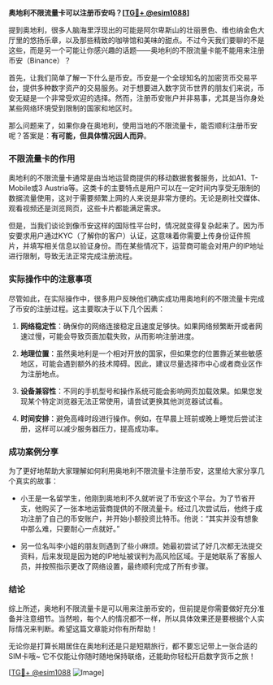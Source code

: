 **奥地利不限流量卡可以注册币安吗？[[TG💪+ @esim1088](https://t.me/s/esim1088)]**

提到奥地利，很多人脑海里浮现出的可能是阿尔卑斯山的壮丽景色、维也纳金色大厅里的悠扬乐章，以及那些精致的咖啡馆和美味的甜点。不过今天我们要聊的不是这些，而是另一个可能让你感兴趣的话题——奥地利的不限流量卡能不能用来注册币安（Binance）？

首先，让我们简单了解一下什么是币安。币安是一个全球知名的加密货币交易平台，提供多种数字资产的交易服务。对于想要进入数字货币世界的朋友们来说，币安无疑是一个非常受欢迎的选择。然而，注册币安账户并非易事，尤其是当你身处某些网络环境受到限制的国家和地区时。

那么问题来了，如果你身在奥地利，使用当地的不限流量卡，能否顺利注册币安呢？答案是：**有可能，但具体情况因人而异**。

### 不限流量卡的作用

奥地利的不限流量卡通常是由当地运营商提供的移动数据套餐服务，比如A1、T-Mobile或3 Austria等。这类卡的主要特点是用户可以在一定时间内享受无限制的数据流量使用，这对于需要频繁上网的人来说是非常方便的。无论是刷社交媒体、观看视频还是浏览网页，这些卡片都能满足需求。

但是，当我们谈论到像币安这样的国际性平台时，情况就变得复杂起来了。因为币安要求用户通过KYC（了解你的客户）认证，这意味着你需要上传身份证件照片，并填写相关信息以验证身份。而在某些情况下，运营商可能会对用户的IP地址进行限制，导致无法正常完成注册流程。

### 实际操作中的注意事项

尽管如此，在实际操作中，很多用户反映他们确实成功用奥地利的不限流量卡完成了币安的注册过程。这主要取决于以下几个因素：

1. **网络稳定性**：确保你的网络连接稳定且速度足够快。如果网络频繁断开或者网速过慢，可能会导致页面加载失败，从而影响注册进度。
   
2. **地理位置**：虽然奥地利是一个相对开放的国家，但如果您的位置靠近某些敏感地区，可能会遇到额外的技术障碍。因此，建议尽量选择市中心或者商业区作为注册地点。

3. **设备兼容性**：不同的手机型号和操作系统可能会影响网页加载效果。如果您发现某个特定浏览器无法正常使用，请尝试更换其他浏览器试试看。

4. **时间安排**：避免高峰时段进行操作。例如，在早晨上班前或晚上睡觉后尝试注册，这样可以减少服务器压力，提高成功率。

### 成功案例分享

为了更好地帮助大家理解如何利用奥地利不限流量卡注册币安，这里给大家分享几个真实的故事：

- 小王是一名留学生，他刚到奥地利不久就听说了币安这个平台。为了节省开支，他购买了一张本地运营商提供的不限流量卡。经过几次尝试后，他终于成功注册了自己的币安账户，并开始小额投资比特币。他说：“其实并没有想象中那么难，只要耐心一点就好。”

- 另一位名叫李小姐的朋友则遇到了些小麻烦。她最初尝试了好几次都无法提交资料，后来发现是因为她的IP地址被误判为高风险区域。于是她联系了客服人员，并按照指示更改了网络设置，最终顺利完成了所有步骤。

### 结论

综上所述，奥地利不限流量卡是可以用来注册币安的，但前提是你需要做好充分准备并注意细节。当然啦，每个人的情况都不一样，所以具体效果还是要根据个人实际情况来判断。希望这篇文章能对你有所帮助！

无论你是打算长期居住在奥地利还是只是短期旅行，都不要忘记带上一张合适的SIM卡哦~ 它不仅能让你随时随地保持联络，还能助你轻松开启数字货币之旅！

[[TG💪+ @esim1088](https://t.me/s/esim1088) ![Image](https://i.postimg.cc/4NQfJmqS/Snipaste-2025-05-13-00-14-12.png)]